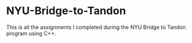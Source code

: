 # NYU-Bridge-to-Tandon

This is all the assignments I completed during the NYU Bridge to Tandon program using C++.
